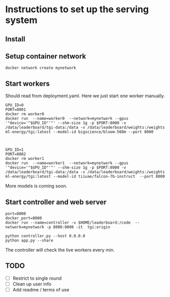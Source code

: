 # Instructions to set up the serving system  

## Install


## Setup container network
```
docker network create mynetwork
```


## Start workers
Should read from deployment.yaml. Here we just start one worker manually.
```commandline
GPU_ID=0
PORT=8001
docker rm worker0
docker run  --name=worker0  --network=mynetwork --gpus '"device='"$GPU_ID"'"' --shm-size 1g -p $PORT:8000 -v /data/leaderboard/tgi-data:/data -v /data/leaderboard/weights:/weights ml-energy/tgi:latest --model-id bigscience/bloom-560m --port 8000
```

```commandline


GPU_ID=1
PORT=8002
docker rm worker1
docker run  --name=worker1  --network=mynetwork --gpus '"device='"$GPU_ID"'"' --shm-size 1g -p $PORT:8000 -v /data/leaderboard/tgi-data:/data -v /data/leaderboard/weights:/weights ml-energy/tgi:latest --model-id tiiuae/falcon-7b-instruct  --port 8000
```

More models is coming soon.


## Start controller and web server
```commandline
port=8000
docker_port=8000
docker run --name=controller -v $HOME/leaderboard:/code  --network=mynetwork -p 8000:8000 -it  tgi:origin
```

```commandline
python controller.py --host 0.0.0.0
python app.py --share
```

The controller will check the live workers every min.

## TODO
- [ ] Restrict to single round
- [ ] Clean up user info
- [ ] Add readme / terms of use